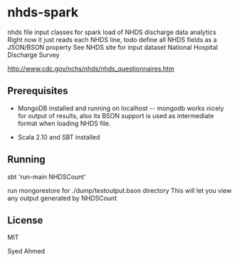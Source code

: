 nhds-spark
===========
nhds file input classes for spark load of NHDS discharge data analytics
Right now it just reads each NHDS line, todo define all NHDS fields as a JSON/BSON property
See NHDS site for input dataset
National Hospital Discharge Survey

http://www.cdc.gov/nchs/nhds/nhds_questionnaires.htm


Prerequisites
-------------

* MongoDB installed and running on localhost  -- mongodb works nicely for output of results, also its BSON support
is used as intermediate format when loading NHDS file.

* Scala 2.10 and SBT installed


Running
-------
sbt 'run-main NHDSCount'

run mongorestore for ./dump/testoutput.bson directory
This will let you view any output generated by NHDSCount

License
-------

MIT

Syed Ahmed
